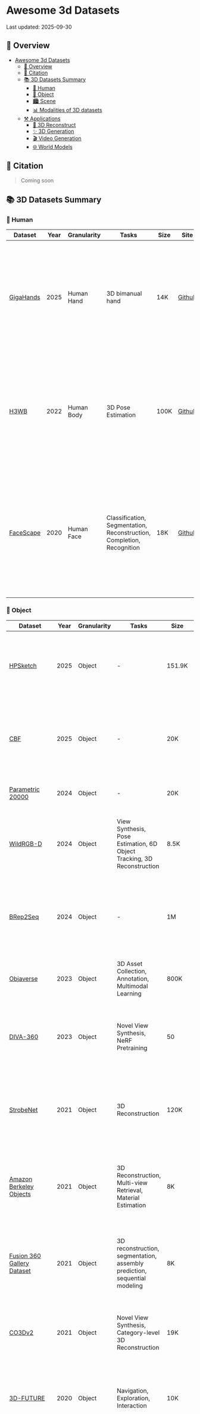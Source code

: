 # Awesome 3d Datasets

Last updated: <!--LAST_UPDATED--> 2025-09-30

## 🌟 Overview

- [Awesome 3d Datasets](#awesome-3d-datasets)
  - [🌟 Overview](#-overview)
  - [📄 Citation](#-citation)
  - [📚 3D Datasets Summary](#-3d-datasets-summary)
    - [👤 Human](#-human)
    - [🎯 Object](#-object)
    - [🏙️ Scene](#️-scene)
    - [📊 Modalities of 3D datasets](#-modalities-of-3d-datasets)
  - [⚒️ Applications](#️-applications)
    - [🔄 3D Reconstruct](#-3d-reconstruct)
    - [✨ 3D Generation](#-3d-generation)
    - [🎬 Video Generation](#-video-generation)
    - [🌐 World Models](#-world-models)

## 📄 Citation

> Coming soon

## 📚 3D Datasets Summary

### 👤 Human



| Dataset                                                                 | Year | Granularity | Tasks                                                                                           | Size  | Site                                                                                  | Description                                                                                                                                                                                                 |
|-------------------------------------------------------------------------|------|-------------|------------------------------------------------------------------------------------------------|-------|---------------------------------------------------------------------------------------|-------------------------------------------------------------------------------------------------------------------------------------------------------------------------------------------------------------|
| [GigaHands](https://arxiv.org/abs/2412.04244)                           | 2025 | Human Hand  | 3D bimanual hand     | 14K   | [Github](https://github.com/Kristen-Z/GigaHands)                                      | A large dataset of bimanual hand–object interactions with 183 million frames, dense annotations (per hand & object), and 51 camera views for motion clips.                                                   |
| [H3WB](https://arxiv.org/pdf/2211.15692)                                | 2022 | Human Body  | 3D Pose Estimation     | 100K   | [Github](https://github.com/wholebody3d/wholebody3d)                                      | H3WB augments Human3.6M with 133 whole-body 3D keypoint annotations (body, hands, face, feet) for 100k images via a multi-view annotation pipeline.                                                   |
| [FaceScape](https://arxiv.org/pdf/2003.13989) | 2020 | Human Face  | Classification, Segmentation, Reconstruction, Completion, Recognition |  18K    | [Github](https://github.com/zhuhao-nju/facescape)    | 18,760 high-quality textured 3D face meshes from 938 people with pore-level geometry, uniform topology base meshes + displacement maps, and 20 expressions per subject

### 🎯 Object



| Dataset                                                      | Year | Granularity | Tasks                                                        | Size | Site                                                         | Description                 
| ------------------------------------------------------------ | ---- | ----------- | ------------------------------------------------------------ | ---- | ------------------------------------------------------------ | ------------------------------------------------------------ |
| [HPSketch](https://www.sciencedirect.com/science/article/abs/pii/S0010448525000107) | 2025 | Object | - | 151.9K  | [Github](-) | A history-based parametric CAD sketch dataset with advanced engineering commands; includes 151,984 sketches, 377,623 loops, and 29 command types for learning sketch histories and operations. |
| [CBF](https://arxiv.org/abs/2504.07378) | 2025 | Object | - | 20K  | [Github](-) | 20,000 CAD B-rep models composed of a base plate plus three geometric features each, with per-face labels stored in JSON; released with BRepFormer to benchmark complex geometric feature recognition on B-reps. |
| [Parametric 20000](https://data.mendeley.com/datasets/k6yzcks7g4/1) | 2024 | Object | - | 20K  | [Link](https://data.mendeley.com/datasets/k6yzcks7g4/1) | Multi-modal CAD shapes: each instance includes a point cloud, a triangle mesh, and a B-Rep file. |
| [WildRGB-D](https://arxiv.org/abs/2401.12592) | 2024 | Object | View Synthesis, Pose Estimation, 6D Object Tracking, 3D Reconstruction | 8.5K  | [Github](https://wildrgbd.github.io/) | A large-scale real-world RGB-D object video collection (~20K videos, 8.5K objects) with 360° views, diverse backgrounds, object masks, real-scale camera poses, and aggregated point clouds. |
| [BRep2Seq](https://academic.oup.com/jcde/article/11/1/110/7582276) | 2024 | Object | - | 1M  | [Link](-) | Introduces a synthetic CAD dataset (~1,000,000 models) of B-rep solids paired with feature-based construction sequences, and a hierarchical Transformer (Brep2Seq) for reconstructing/generating editable CAD models. |
| [Objaverse](https://arxiv.org/abs/2304.00501) | 2023 | Object | 3D Asset Collection, Annotation, Multimodal Learning   | 800K  | [Github](https://github.com/allenai/objaverse-xl)            | 800K+ free 3D object models with rich metadata (captions, tags, categories) and some objects include animations. |
| [DIVA-360](https://arxiv.org/abs/2307.16897) | 2023 | Object | 	Novel View Synthesis, NeRF Pretraining  | 50 | [Github](https://github.com/brown-ivl/DiVa360) | High-resolution synchronized multi-view video of dynamic table-scale scenes (53 RGB cameras), including hand-object interactions, segmentation masks, audio, and text descriptions. |
| [StrobeNet](https://arxiv.org/abs/2105.08016) | 2021 | Object | 3D Reconstruction        |  120K    | [Link](https://dzhange.github.io/StrobeNet/)  | Articulated-object categories providing many rendered RGB views plus joint + part segmentation and ground truth implicit / point cloud geometry to support animatable 3D reconstructions from sparse unposed images.  |
| [Amazon Berkeley Objects](https://arxiv.org/abs/2110.06199)  | 2021 | Object | 3D Reconstruction, Multi-view Retrieval, Material Estimation |   8K   | [Website](https://amazon-berkeley-objects.s3.amazonaws.com/index.html) | A large dataset of real household objects with high-resolution CAD models, PBR materials, real product images & metadata, enabling single-view 3D reconstruction, material estimation, & multi-view retrieval. |
| [Fusion 360 Gallery Dataset](https://www.research.autodesk.com/app/uploads/2023/03/Fusion_360_Gallery__A_Dataset_and_Environment_for_Programmatic_CAD_Construction_from_Human_Design_Sequences.pdf_recB1A7wJLthITzJo.pdf) | 2021 | Object | 3D reconstruction, segmentation, assembly prediction, sequential modeling |  8K    | [Github](https://github.com/AutodeskAILab/Fusion360GalleryDataset) | A parametric CAD dataset from real user submissions (≈20,000 designs) offering “sketch & extrude” construction sequences, operation-based face segmentation, and multi-part assemblies with joint and connectivity info. |
| [CO3Dv2](https://arxiv.org/abs/2109.00512)                   | 2021 | Object      | Novel View Synthesis, Category-level 3D Reconstruction       |  19K   | [Github](https://github.com/facebookresearch/co3d)           | A large-scale real-object dataset with object-centric multi-view images, annotated camera poses, and ground-truth 3D point clouds across 50 object categories. |
| [3D-FUTURE](https://arxiv.org/pdf/2009.09633.pdf)            | 2020 | Object      | Navigation, Exploration, Interaction                         |   10K   | [Github](https://github.com/3D-FRONT-FUTURE/3D-FUTURE-ToolBox) | A furniture CAD + texture dataset with nearly 10,000 detailed instances used in realistic room scenes, offering aligned textures for object pose, segmentation, and shape retrieval tasks. |
| [SketchGraphs](https://arxiv.org/abs/2007.08506) | 2020 | Object | - | 15M  | [Github](https://github.com/PrincetonLIPS/SketchGraphs) | A large-scale dataset of ~15M 2D parametric CAD sketches represented as geometric-constraint graphs to support generative modeling of sketches and prediction of likely constraints. |
| [ABC](https://openaccess.thecvf.com/content_CVPR_2019/papers/Koch_ABC_A_Big_CAD_Model_Dataset_for_Geometric_Deep_Learning_CVPR_2019_paper.pdf) | 2019 | Object      | Shape Analysis, Segmentation, Surface Fitting                |  1M    | [Link](https://deep-geometry.github.io/abc-dataset)          | A huge collection of CAD models with analytic parametric curves & surfaces, sharp feature annotations, patch decompositions, and ground truth differential geometry. |
| [ScanObjectNN](https://arxiv.org/abs/1908.04616) | 2019 | Object |   | 700 | [Link](https://hkust-vgd.github.io/scanobjectnn/) | Real-world indoor object point clouds (with background clutter, occlusion, partial scans) from SceneNN & ScanNet, over 15 categories. |
| [Thingi10K](https://arxiv.org/abs/1605.04797)                | 2016 | Object      | Scene Understanding, Semantic Segmentation, Layout Prediction |  300    | [Github](https://github.com/Thingi10K/Thingi10K)             | A collection of 10,000 real-world 3D printing meshes from Thingiverse, across 72 categories, with geometric issues like non-manifoldness and self-intersections included. |
| [A Large Dataset of Object Scans](https://vladlen.info/papers/3d-scan-dataset.pdf) | 2016 | Object      | Object Scanning, 3D Reconstruction, Object Categorization    |  10K    | [Github](https://github.com/isl-org/redwood-3dscan)          | A public domain dataset of 10,000+ consumer-grade real-object 3D scans, diverse in category and size. |
| [ShapeNet](https://arxiv.org/abs/1512.03012)             | 2015 | Object      | Single-view Reconstruction, Multi-view Reconstruction        |  300M    | [Link](https://shapenet.org/)                                | 3D CAD models (≈3M shapes), including ~220K models with classifications, part annotations, symmetry planes, alignments, physical size info. |
<!--
| [ModelNet](https://arxiv.org/pdf/1406.5670.pdf)              | CAD Models                                                   | 2015 | Object      | Classification, Segmentation, Retrieval, Reconstruction      |      | [Link](http://modelnet.cs.princeton.edu/#)                   |
| [PASCAL3D+](https://arxiv.org/pdf/1511.05175)                | CAD                                                          | 2014 | Object      | Scene Understanding, Object Detection, Semantic Segmentation |      | [Link](https://cvgl.stanford.edu/resources.html)             |
-->

### 🏙️ Scene

| Dataset                                                      | Year | Granularity | Tasks                                                        | Size | Site                                                         | Description                 
| ------------------------------------------------------------ | ---- | ----------- | ------------------------------------------------------------ | ---- | ------------------------------------------------------------ | ------------------------------------------------------------ |
| [InteriorGS](https://huggingface.co/datasets/spatialverse/InteriorGS) | 2025 | Scene<br> Indoor        | 3D scene understanding, controllable scene generation, embodied agent navigation |   100K   | [Hugging<br>Face](https://huggingface.co/datasets/spatialverse/InteriorGS) | A synthetic dataset with 100K procedurally generated indoor scenes, realistic object placement, simulated Aria-glass camera, full 6DoF trajectories, 3D floor-plans, 2D instance segmentation, and depth (range maps).
| [Aria Synthetic Environments](https://arxiv.org/abs/2306.06362)    | 2023 | Scene<br>Indoor         |  3D Question Answering, Spatial Reasoning, Scene Understanding  |   100K   |    [Link](https://facebookresearch.github.io/projectaria_tools/docs/open_datasets/aria_digital_twin_dataset?utm_source=chatgpt.com)   | A synthetic dataset with 100K procedurally generated indoor scenes, realistic object placement, simulated Aria-glass camera, full 6DoF trajectories, 3D floor-plans, 2D instance segmentation, and depth (range maps). |
| [DL3DV-10K](https://arxiv.org/abs/2312.16256) | 2023 | Scene | Novel View Synthesis, NeRF Pretraining | 10K | [Website](https://dl3dv-10k.github.io/DL3DV-10K/) | A large real-world multi-view video dataset capturing 10,510 4K videos across 65 kinds of POI scenes, annotated for complexity (reflection, transparency, lighting, texture) to support generalizable novel view synthesis and NeRF research.
| [Aria Digital Twin](https://arxiv.org/abs/2306.06362)        | 2023 | Scene<br>Indoor         | 3D Question Answering, Spatial Reasoning, Scene Understanding |   400   | [Link](https://facebookresearch.github.io/projectaria_tools/docs/open_datasets/aria_digital_twin_dataset?utm_source=chatgpt.com) | An egocentric dataset captured with wearable glasses, offering synchronized RGB + monocrome cameras, IMU, full sensor calibration, depth maps, 6-DoF poses (device & object), human pose & eye gaze, segmentation & synthetic renderings. |
| [PointOdyssey](https://arxiv.org/abs/2307.15055)             | 2023 | Scene | 3D Generation, Multimodal Learning, Simulation |  104  | [Link](https://pointodyssey.com/)                     | A synthetic dataset with natural motion, deformable characters, diverse scenes & materials, and long videos for fine-grained point-tracking evaluation. |
| [ScanNet++](https://arxiv.org/abs/2308.11417) | 2023 | Scene<br>Indoor |  | 1K | [Website](https://kaldir.vc.in.tum.de/scannetpp/) | A high-fidelity indoor scene dataset with sub-mm laser scans, high-res DSLR + iPhone RGB-D captures, dense mesh & semantic + instance annotations, supporting novel view synthesis & scene understanding. 
| [Kubric](https://arxiv.org/abs/2203.03570)                   | 2022 | Mixed  | Semantic Mapping, 2.5D Reconstruction, View-consistent Semantics |   N/A   | [Github](https://github.com/google-research/kubric)          | Kubric is a framework for generating photo-realistic synthetic scenes in Python (via Blender + PyBullet), with rich annotations (depth, segmentation, bounding boxes, camera pose, optical flow, etc.), scalable to TBs of data. |
| [HM3D](https://arxiv.org/abs/2109.08238) | 2021 | Scene<br>Indoor |  | 1K |  |High-fidelity set of 1,000 real-world indoor 3D meshes with extensive navigable space, clean reconstructions, and textured geometry. |
| [HyperSim](https://arxiv.org/abs/2011.02523)                 |  2021 | Scene<br>Indoor  | Multi-task Scene Understanding                               |   461   | [Github](https://github.com/apple/ml-hypersim)     | A photorealistic synthetic indoor dataset with full scene geometry + materials + lighting, dense per-pixel semantic + instance segmentation, and detailed lighting decomposition. |
| [Habitat 2.0](https://arxiv.org/pdf/2106.14405)              | 2021 | Scene<br>Indoor      | Pick, Place, Navigate, Open, Close, Rearrange                | 111 | [Link](https://sites.google.com/view/habitat2)               | A reconfigurable, artist-authored indoor dataset of apartments with articulated objects, semantic class and surface annotations, collision proxies, matching real layout footprints. |
| [Virtual KITTI2](https://arxiv.org/abs/2001.10773)            | 2020 | Scene<br>Outdoor         | 6D Pose Estimation, Object Detection, Benchmarking           |   5    | [Link](https://datasetninja.com/virtual-kitti)               | Virtual KITTI is a synthetic driving-scene dataset with fully annotated RGB, depth, optical flow, semantic & instance segmentation, and variants in weather/camera conditions using cloned sequences from KITTI. | 
| [RELLIS-3D](https://arxiv.org/abs/2011.12954)                | 2020 | Scene<br>Outdoor | 3D Semantic Segmentation, Sensor Fusion, Autonomous Navigation |   13K   | [Website](https://www.unmannedlab.org/research/RELLIS-3D)    | A multimodal off-road robotics dataset with 13,556 LiDAR scans, 6,235 RGB images, point-wise & pixel-wise semantic labels over 20 classes, plus stereo, GPS/IMU, and camera-LiDAR calibrated data. |
| [3D-FRONT](https://openaccess.thecvf.com/content/ICCV2021/papers/Fu_3D-FRONT_3D_Furnished_Rooms_With_layOuts_and_semaNTics_ICCV_2021_paper.pdf?utm_source=chatgpt.com) | 2020 | Scene<br>Indoor         | Scene Understanding, Layout Analysis, Object Arrangement     |   18K   | [HuggingFace](https://huggingface.co/datasets/huanngzh/3D-Front) | Synthetic indoor scene dataset with professionally designed layouts, high-quality textured furniture models, consistent style curation, and semantic annotations. |
| [Structured3D](https://www.ecva.net/papers/eccv_2020/papers_ECCV/papers/123540494.pdf) | 2020 | Scene<br>Indoor         | Reconstruction, Segmentation, Object Detection               |   3.5K   | [Link](https://structured3d-dataset.org/#download)           | Structured3D provides synthetic photo-realistic indoor scenes with rich “primitive + relationship” structure annotations (planes, lines, junctions, room layouts, floorplans), plus depth maps, semantic masks, and varied lighting / furnishing configurations. |
| [Mapillary](https://www.ecva.net/papers/eccv_2020/papers_ECCV/papers/123470579.pdf) | 2020 | Scene<br>Outdoor         | Reconstruction, Semantics, Viewpoint Estimation              |  1.6M    | [Link](https://www.mapillary.com/dataset/depth)              | A large street-level image sequence dataset with 1.6M geo-tagged images, covering diverse cities, seasons, weather, and appearance changes for lifelong place recognition. |
| [BlendedMVS](https://arxiv.org/abs/1911.10127)               | 2019 | Scene      | Reconstruction, Alignment, Evaluation                        |  113    | [Github](https://github.com/YoYo000/BlendedMVS)              | Multi-view stereo, offering 113 textured mesh scenes, rendered + blended image inputs, and ground-truth depth maps to improve generalization. |
| [Replica](https://arxiv.org/abs/1906.05797)                  | 2019 | Scene<br>Indoor  | Scene Graph Generation, Object Detection, Relationship Modeling |  18    | [Github](https://github.com/facebookresearch/Replica-Dataset) | 18 photo-realistic indoor scenes with dense meshes, HDR textures, semantic & instance annotations, plus mirror and glass reflectors.  |
| [RealEstate10K](https://arxiv.org/abs/1805.09817)            | 2018 | Scene         | Part Segmentation, Hierarchical Labeling, Shape Understanding |  10K    | [Link](https://google.github.io/realestate10k/)              | Camera trajectories from ~10,000 YouTube real-estate videos, with pose + intrinsics data for 10 million frames over ~80,000 clips. |
| [MegaDepth](https://www.cs.cornell.edu/projects/megadepth/paper.pdf) | 2018 | Scene         | Multisensory Perception, Object Interaction, Representation Learning |   200   | [Link](https://www.cs.cornell.edu/projects/megadepth/)       | Diverse scene-depth dataset built from Internet multi-view photo collections, offering ~130K images with dense depth / ordinal depth labels from ~200 reconstructed scenes. |
| [DeepMVS](https://arxiv.org/pdf/1804.00650)                  | 2018 | Scene         | CAD Alignment, 3D Matching, Pose Estimation                  |   120   | [Link](https://phuang17.github.io/DeepMVS/mvs-synth.html)    | A photorealistic synthetic multi-view dataset (MVS-SYNTH: 120 urban sequences, 100 frames each, with ground truth disparities + full camera calibration) plus real indoor/outdoor image sets, for training disparity prediction in MVS. |
| [ScanNet](https://arxiv.org/abs/1702.04405)                  | 2017 | Scene<br>Indoor  | Feature Matching, Registration, 3D Reconstruction            |   1.5K   | [Link](http://www.scan-net.org/)                             | An indoor RGB-D scene dataset with 1,513 scans across 707 spaces, ~2.5 million frames, dense surface reconstructions, semantic + instance labels, and aligned CAD models. |
| [Matterport3D](https://arxiv.org/abs/1709.06158) | 2017 | Scene<br>Indoor |  |  90  | [Website](https://matterport.com/)  | Indoor RGB-D dataset with 90 scenes, 194,400 RGB-D images, textured meshes and semantic/instance annotations. |
| [Semantic3D](https://isprs-annals.copernicus.org/articles/IV-1-W1/91/2017/isprs-annals-IV-1-W1-91-2017.pdf) | 2016 | Scene<br>Outdoor         | Point Cloud Classification, Semantic Segmentation            |   30   | [Link](http://www.semantic3d.net/)         | An outdoor laser-scanned benchmark of ~30 high-density static scans (≈4 B points), with manual semantic labels across 8 classes. | 
| [SceneNN / ObjectNN](https://www.saikit.org/static/projects/sceneNN/home/pdf/dataset_3dv16.pdf) | 2016 | Scene<br>Indoor  | Multi-view Fusion, 3D Reconstruction, Semantic Segmentation  |  100    | [Link](https://hkust-vgd.github.io/scenenn/)                 | An indoor RGB-D scene dataset with ≈100 reconstructed scenes into triangle meshes; per-vertex, per-pixel semantic and instance annotations; also provides bounding boxes (axis-aligned & oriented) and object poses. |
| [Virtual KITTI2](https://arxiv.org/abs/1605.06457)            | 2016 | Scene<br>Outdoor         |          |   35    | [Link](http://www.xrce.xerox.com/Research-Development/Computer-Vision/Proxy-Virtual-Worlds)               | A photo-realistic synthetic video dataset cloned from KITTI, with automatic ground truth for object detection/tracking, scene & instance segmentation, depth, optical flow, and with weather & camera-angle variants. | 

 

### 📊 Modalities of 3D datasets 

> ✅ indicates supported modality, * indicates CAD mesh
> 
> 📝 *Modality includes available signals like RGB, Depth, Pose, Segmentation, Flow, Mesh, Action...*


| Dataset                        | RGB-D | Point Cloud | Mesh | Multi-view | Voxel | Implicit Field |
|--------------------------------|-------|-------------|------|------------|----------|----------------|
| GigaHands                      | ❌    | ❌          | ✅   | ✅         |❌             |❌              |
| InteriorGS                     |  ✅   | ❌          | ❌   | ✅         |❌             |❌              |
| HPSketch                       | ❌    | ❌          | ❌   | ❌         |❌             | ❌             |
| CBF                            | ❌    | ❌          | ❌   | ❌         |❌             | ❌             |
| Parametric 20000               | ❌    | ✅          | ✅<sup>*</sup>   | ❌         |❌             | ❌             |
| WildRGB-D                      | ✅    | ✅          | ❌   |  ✅        |❌             | ❌             |
| BRep2seq                       | ❌    | ❌          | ✅<sup>*</sup>   | ❌         |❌             | ❌             |
| Aria Synthetic Environments    |  ✅   |  ❌         | ❌   | ❌         |❌             | ❌             |
| DL3DV-10K                      | ❌    | ❌          | ❌   |  ✅         |❌             |  ❌           |
| PointOdyssey                   | ❌    |    ❌      |  ✅   |    ✅      |❌             | ❌             |
| Aria Digital Twin              | ✅    | ❌          | ❌   | ✅         |❌             | ❌             |
| ScanNet++                      | ✅    | ✅          | ✅   | ✅         |❌             | ❌             |
| Objaverse                      | ❌    | ❌          | ✅   | ❌         |❌             |  ❌            |
| DIVA-360                       | ❌    | ❌          |❌   | ✅          |❌             | ❌             |
| H3WB                           | ❌    | ❌          | ❌   |  ✅        |❌              | ❌             |
| Kubric                         | ✅     | ✅          | ✅    | ✅         |❌             | ❌             |
| Amazon Berkeley Objects        | ❌    | ❌          | ✅<sup>*</sup>   | ✅        |❌              | ❌             |
| HM3D                           | ❌    | ❌          | ✅   | ❌         |❌             | ❌             |
| Fusion 360 Gallery Dataset     | ❌    | ❌          | ✅<sup>*</sup>   | ❌         |❌             | ❌             |
| CO3Dv2                         | ❌    | ✅          | ❌   | ✅         |❌             | ❌             |
| HyperSim                       | ✅    | ❌          | ❌    | ✅        |❌             | ❌             |
| Habitat 2.0                    |  ❌    | ❌          | ✅   | ❌         |❌             | ❌             |
| StrobeNet                      | ❌    | ✅          | ❌   | ✅         |❌             | ✅             |
| Virtual KITTI 2                | ✅    | ❌          | ❌   |   ❌        |❌             | ❌             |
| RELLIS-3D                      | ❌    | ✅          | ❌   | ❌         |❌             | ❌             |
| FaceScape                      | ❌    | ❌          | ✅   | ✅       |❌              | ❌             |
| A Large Dataset of Object Scans| ✅    | ✅          | ❌   | ❌         |❌             | ❌             |
| 3D-FRONT                       | ❌    | ❌          | ✅<sup>*</sup>   | ❌         |❌             | ❌             |
| 3D-FUTURE                      | ❌    | ❌          | ✅<sup>*</sup>   | ❌         |❌             | ❌             |
| SketchGraphs                   | ❌    | ❌          | ❌   | ❌         |❌             | ❌             |
| Structured3D                   | ✅    | ❌          | ✅   | ✅        |❌              | ❌             |
| Mapillary                      | ❌    | ❌          | ❌   | ✅        |❌              | ❌             |
| ScanObjectNN                   | ❌    | ✅          | ❌   |   ❌       |❌             | ❌             |
| ABC                            | ❌    | ❌          | ✅<sup>*</sup>   | ❌        | ✅         | ❌             |
| BlendedMVS                     |  ✅    | ❌          | ✅   | ✅        |❌             | ❌             |
| Replica                        | ❌    | ❌          | ✅   | ❌        |❌              | ❌             |
| RealEstate10K                  | ❌    | ❌          | ❌   | ✅         |❌             | ❌             |
| MegaDepth                      | ✅    | ❌          | ❌   | ✅         |❌             | ❌             |
| DeepMVS                        | ✅    | ❌          | ❌   |  ❌        |❌             | ❌             |
| ScanNet                        | ✅    | ✅          | ✅   | ✅         |❌             | ❌             |
| Matterport3D                   | ✅    | ❌          | ✅   | ❌       |❌               | ❌             |
| Thingi10K                      | ❌    | ❌          | ✅<sup>*</sup>   | ❌         | ✅        | ❌             |
| Semantic3D                     | ❌    | ✅          | ❌   | ❌        |❌              | ❌             |
| SceneNN / ObjectNN             | ✅    | ✅          | ✅   | ✅        |❌              | ❌             |
| A Large Dataset of Object Scans| ❌    | ✅          | ✅   | ❌        |❌              | ❌             |
| Virtual KITTI                  | ✅    | ❌          | ❌   | ❌        |❌              | ❌             |
| ShapeNet                       | ❌    | ❌          | ✅<sup>*</sup>   | ❌         | ✅        | ❌             |

## ⚒️ Applications

### 🔄 3D Reconstruct

| Title | Year | Paper | Website | Code | HuggingFace
| :--- | :--- | :--- | :--- | :--- | :--
| DUSt3R: Geometric 3D Vision Made Easy | 2024 | [📄 Paper](https://arxiv.org/abs/2312.14132) | [🌍 Website](https://europe.naverlabs.com/research/publications/dust3r-geometric-3d-vision-made-easy/) | [💾 Code](https://github.com/naver/dust3r) | -
| VGGT: Visual Geometry Grounded Transformer | 2025 | [📄 Paper](https://arxiv.org/abs/2503.11651) | [🌍 Website](https://vgg-t.github.io/) | [💾 Code](https://github.com/facebookresearch/vggt) | [😊 HuggingFace](https://huggingface.co/spaces/facebook/vggt) |
| $\pi^3$: Scalable Permutation-Equivariant Visual Geometry Learning | 2025 | [📄 Paper](https://arxiv.org/abs/2507.13347) | [🌍 Website](https://yyfz.github.io/pi3/) | [💾 Code](https://github.com/yyfz/Pi3) | [😊 HuggingFace](https://huggingface.co/spaces/yyfz233/Pi3) |
| MV-DUSt3R+: Single-Stage Scene Reconstruction from Sparse Views In 2 Seconds | 2024 | [📄 Paper](https://arxiv.org/abs/2412.06974) | [🌍 Website](https://mv-dust3rp.github.io/) | [💾 Code](https://github.com/facebookresearch/mvdust3r) | - |
| MoGe-2: Accurate Monocular Geometry with Metric Scale and Sharp Details | 2025 | [📄 Paper](https://arxiv.org/abs/2507.02546) | - | - | - |
| MASt3R: Grounding Image Matching in 3D | 2024 | [📄 Paper](https://arxiv.org/abs/2406.09756) | [🌍 Website](https://europe.naverlabs.com/blog/mast3r-matching-and-stereo-3d-reconstruction/) | [💾 Code](https://github.com/naver/mast3r) | [😊 HuggingFace](https://huggingface.co/spaces/naver/MASt3R)
| Mickey: Matching 2D Images in 3D: Metric Relative Pose from Metric Correspondences | 2024 | [📄 Paper](https://arxiv.org/abs/2404.06337) | [🌍 Website](https://nianticlabs.github.io/mickey/) | [💾 Code](https://github.com/nianticlabs/mickey) | -
| StreamVGGT: Streaming 4D Visual Geometry Transformer | 2025 | [📄 Paper](https://arxiv.org/abs/2507.11539) | [🌍 Website](https://wzzheng.net/StreamVGGT/) | [💾 Code](https://github.com/wzzheng/StreamVGGT) | [😊 HuggingFace](https://huggingface.co/spaces/lch01/StreamVGGT)
| MoVieS: Motion-Aware 4D Dynamic View Synthesis in One Second | 2025 | [📄 Paper](https://arxiv.org/abs/2507.10065) | [🌍 Website](https://chenguolin.github.io/projects/MoVieS/) | [💾 Code](https://github.com/chenguolin/MoVieS) | -

### ✨ 3D Generation

| Title | Year | Paper | Website | Code | HuggingFace
| :--- | :--- | :--- | :--- | :--- | :--
| DreamFusion: Text-to-3D using 2D Diffusion | 2022 | [📄 Paper](https://arxiv.org/abs/2209.14988) | [🌍 Website](https://dreamfusion3d.github.io/) | - | -
| Magic3D: High-Resolution Text-to-3D Content Creation | 2023 | [📄 Paper](https://arxiv.org/abs/2211.10440) | [🌍 Website](https://research.nvidia.com/labs/dir/magic3d/) | - | -
| DreamGaussian: Generative Gaussian Splatting for Efficient 3D Content Creation | 2024 | [📄 Paper](https://arxiv.org/abs/2309.16653) | [🌍 Website](https://dreamgaussian.github.io/) | [💾 Code](https://github.com/dreamgaussian/dreamgaussian) | [😊 HuggingFace](https://huggingface.co/spaces/jiawei011/dreamgaussian)
| DreamMesh: Jointly Manipulating and Texturing Triangle Meshes for Text-to-3D Generation | 2025 | [📄 Paper](https://arxiv.org/abs/2409.07454) | [🌍 Website](https://dreammesh.github.io/) | - | -
| Progressive Rendering Distillation: Adapting Stable Diffusion for Instant Text-to-Mesh Generation without 3D Data | 2025 | [📄 Paper](https://arxiv.org/abs/2503.21694) | [🌍 Website](https://theericma.github.io/TriplaneTurbo/) | [💾 Code](https://github.com/theEricMa/TriplaneTurbo) | [😊 HuggingFace](https://huggingface.co/spaces/ZhiyuanthePony/TriplaneTurbo)
| MVDream: Multi-view Diffusion for 3D Generation | 2024 | [📄 Paper](https://arxiv.org/abs/2308.16512) | [🌍 Website](https://mv-dream.github.io/) | [💾 Code](https://github.com/bytedance/MVDream) | - 
| Structured 3D Latents for Scalable and Versatile 3D Generation | 2025 | [📄 Paper](https://arxiv.org/abs/2412.01506) | [🌍 Website](https://microsoft.github.io/TRELLIS/) | [💾 Code](https://github.com/Microsoft/TRELLIS) | [😊 HuggingFace](https://huggingface.co/spaces/trellis-community/TRELLIS)
| 3D-SceneDreamer: Text-Driven 3D-Consistent Scene Generation | 2024 | [📄 Paper](https://arxiv.org/abs/2403.09439) | - | - | -

### 🎬 Video Generation

| Title | Year | Paper | Website | Code | HuggingFace
| :--- | :--- | :--- | :--- | :--- | :--
| CogVideoX: Text-to-Video Diffusion Models with An Expert Transformer | 2024 | [📄 Paper](https://arxiv.org/abs/2408.06072) | [🌍 Website](https://yzy-thu.github.io/CogVideoX-demo/) | [💾 Code](https://github.com/zai-org/CogVideo) | [😊 HuggingFace](https://huggingface.co/spaces/zai-org/CogVideoX-5B-Space)
| Wan: Open and Advanced Large-Scale Video Generative Models | 2025 | [📄 Paper](https://arxiv.org/abs/2503.20314) | [🌍 Website](https://wan.video/) | [💾 Code](https://github.com/Wan-Video/Wan2.1)| [😊 HuggingFace](https://huggingface.co/Wan-AI)
| Lumiere: A Space-Time Diffusion Model for Video Generation | 2024 | [📄 Paper](https://arxiv.org/abs/2401.12945) | [🌍 Website](https://lumiere-video.github.io/) | [💾 Code](https://github.com/lumiere-video/lumiere-video.github.io) | -
| Emu Video: Factorizing Text-to-Video Generation by Explicit Image Conditioning | 2024 | [📄 Paper](https://arxiv.org/abs/2311.10709) | [🌍 Website](https://emu-video.metademolab.com/) | - | -
| Stable Video Diffusion: Scaling Latent Video Diffusion Models to Large Datasets | 2023 | [📄 Paper](https://arxiv.org/abs/2311.15127) | [🌍 Website](https://sv4d20.github.io/) | [💾 Code](https://github.com/Stability-AI/generative-models) | [😊 HuggingFace](https://huggingface.co/stabilityai/sv4d2.0)
| 3D-Aware Video Generation | 2023 | [📄 Paper](https://arxiv.org/abs/2206.14797) | [🌍 Website](https://sherwinbahmani.github.io/3dvidgen/) | [💾 Code](https://github.com/sherwinbahmani/3dvideogeneration/) | -
| World-consistent Video Diffusion with Explicit 3D Modeling | 2024 | [📄 Paper](https://arxiv.org/abs/2412.01821) | [🌍 Website](https://zqh0253.github.io/wvd/) | - | -
| IM-Portrait: Learning 3D-aware Video Diffusion for Photorealistic Talking Heads from Monocular Videos | 2025 | [📄 Paper](https://arxiv.org/abs/2504.19165) | [🌍 Website](https://y-u-a-n-l-i.github.io/projects/IM-Portrait/) | - | -
| Geometry Forcing: Marrying Video Diffusion and 3D Representation for Consistent World Modeling | 2025 | [📄 Paper](https://arxiv.org/abs/2507.07982) | [🌍 Website](https://geometryforcing.github.io/) | - | - 
| Force Prompting: Video Generation Models Can Learn and Generalize Physics-based Control Signals | 2025 | [📄 Paper](https://arxiv.org/abs/2505.19386) | [🌍 Website](https://force-prompting.github.io/) | [💾 Code](https://github.com/brown-palm/force-prompting) | -
| PhysGen: Rigid-Body Physics-Grounded Image-to-Video Generation | 2024 | [📄 Paper](https://arxiv.org/abs/2409.18964) | [🌍 Website](https://stevenlsw.github.io/physgen/) | [💾 Code](https://github.com/stevenlsw/physgen) | -
| Tora: Trajectory-oriented Diffusion Transformer for Video Generation | 2025 | [📄 Paper](https://arxiv.org/abs/2407.21705) | [🌍 Website](https://ali-videoai.github.io/tora_video/) | [💾 Code](https://github.com/alibaba/Tora) | [😊 HuggingFace](https://huggingface.co/Alibaba-Research-Intelligence-Computing/Tora)
| CamI2V: Camera-Controlled Image-to-Video Diffusion Model | 2024 | [📄 Paper](https://arxiv.org/abs/2410.15957) | [🌍 Website](https://zgctroy.github.io/CamI2V/) | [💾 Code](https://github.com/ZGCTroy/CamI2V) | [😊 HuggingFace](https://huggingface.co/MuteApo/CamI2V/tree/main)

### 🌐 World Models

| Title | Year | Paper | Website | Code | HuggingFace
| :--- | :--- | :--- | :--- | :--- | :--
| Learning to Simulate Complex Physics with Graph Networks | 2020 | [📄 Paper](https://arxiv.org/abs/2002.09405) | [🌍 Website](https://sites.google.com/view/learning-to-simulate/) | [💾 Code](https://github.com/google-deepmind/deepmind-research/tree/master/learning_to_simulate) | - 
| Learning Particle Dynamics for Manipulating Rigid Bodies, Deformable Objects, and Fluids | 2019 | [📄 Paper](https://arxiv.org/abs/1810.01566) | [🌍 Website](http://dpi.csail.mit.edu/) | [💾 Code](https://github.com/YunzhuLi/DPI-Net) | -
| Learning Mesh-Based Simulation with Graph Networks | 2021 | [📄 Paper](https://arxiv.org/abs/2010.03409) | [🌍 Website](https://sites.google.com/view/meshgraphnets) | [💾 Code](https://github.com/google-deepmind/deepmind-research/tree/master/meshgraphnets) | - 
| SoftGym: Benchmarking Deep Reinforcement Learning for Deformable Object Manipulation | 2021 | [📄 Paper](https://arxiv.org/abs/2011.07215) | [🌍 Website](https://sites.google.com/view/softgym) | [💾 Code](https://github.com/Xingyu-Lin/softgym) | - 
| 3D Gaussian Splatting for Real-Time Radiance Field Rendering | 2023 | [📄 Paper](https://arxiv.org/abs/2308.04079) | [🌍 Website](https://repo-sam.inria.fr/fungraph/3d-gaussian-splatting/) | [💾 Code](https://github.com/graphdeco-inria/gaussian-splatting) | - 
| Dynamic 3D Gaussians: Tracking by Persistent Dynamic View Synthesis | 2023 | [📄 Paper](https://arxiv.org/abs/2308.09713) | [🌍 Website](https://dynamic3dgaussians.github.io/) | [💾 Code](https://github.com/JonathonLuiten/Dynamic3DGaussians) | - 
| 4D Gaussian Splatting for Real-Time Dynamic Scene Rendering | 2024 | [📄 Paper](https://arxiv.org/abs/2310.08528) | [🌍 Website](https://guanjunwu.github.io/4dgs/) | [💾 Code](https://github.com/hustvl/4DGaussians) | - 
| Gaussian Splatting SLAM | 2024 | [📄 Paper](https://arxiv.org/abs/2312.06741) | [🌍 Website](https://rmurai.co.uk/projects/GaussianSplattingSLAM/) | [💾 Code](https://github.com/muskie82/MonoGS) | -
| Splat-SLAM: Globally Optimized RGB-only SLAM with 3D Gaussians | 2024 | [📄 Paper](https://arxiv.org/abs/2405.16544) | - | [💾 Code](https://github.com/google-research/Splat-SLAM) | -
| ParticleFormer: A 3D Point Cloud World Model for Multi-Object, Multi-Material Robotic Manipulation | 2025 | [📄 Paper](https://arxiv.org/abs/2506.23126) | [🌍 Website](https://suninghuang19.github.io/particleformer_page/) | - | -

## 👥 Contributors

We welcome contributions! If you'd like to contribute, please submit a pull request or open an issue.  

- [Hongyang Du](https://hongyang-du.github.io)  